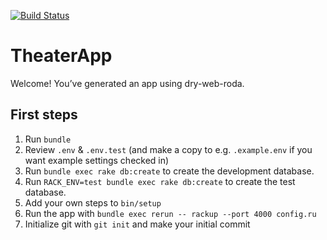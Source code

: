 [![Build Status](https://travis-ci.org/Sergey-B/theater_app.svg?branch=master)](https://travis-ci.org/Sergey-B/theater_app)

# TheaterApp

Welcome! You’ve generated an app using dry-web-roda.

## First steps

1. Run `bundle`
2. Review `.env` & `.env.test` (and make a copy to e.g. `.example.env` if you want example settings checked in)
3. Run `bundle exec rake db:create` to create the development database.
4. Run `RACK_ENV=test bundle exec rake db:create` to create the test database.
5. Add your own steps to `bin/setup`
6. Run the app with `bundle exec rerun -- rackup --port 4000 config.ru`
7. Initialize git with `git init` and make your initial commit
